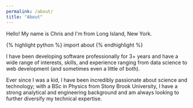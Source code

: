 ```yaml
---
permalink: /about/
title: "About"
---
```


Hello! My name is Chris and I'm from Long Island, New York.

{% highlight python %}
import about
{% endhighlight %}

I have been developing software professionally for 3+ years and have a wide range of interests, skills, and experience ranging from data science to web development (and sometimes even a little of both).

Ever since I was a kid, I have been incredibly passionate about science and technology; with a BSc in Physics from Stony Brook University, I have a strong analytical and engineering background and am always looking to further diversify my technical expertise.

<div id="wrapper-9cd199b9cc5410cd3b1ad21cab2e54d3">
		<div id="map-9cd199b9cc5410cd3b1ad21cab2e54d3"></div><script>(function () {
        var setting = {"height":250,"width":863,"zoom":6,"queryString":"Long Island, New York, USA","place_id":"ChIJy6Xu4VRE6IkRGA2UhmH59x0","satellite":false,"centerCoord":[40.852830624139806,-72.94907539966108],"cid":"0x1df7f96186940d18","lang":"en","cityUrl":"/bahamas/long-island-17570","cityAnchorText":"Map of Long Island, Bahamas Out Islands, Bahamas","id":"map-9cd199b9cc5410cd3b1ad21cab2e54d3","embed_id":"456646"};
        var d = document;
        var s = d.createElement('script');
        s.src = 'https://1map.com/js/script-for-user.js?embed_id=456646';
        s.async = true;
        s.onload = function (e) {
          window.OneMap.initMap(setting)
        };
        var to = d.getElementsByTagName('script')[0];
        to.parentNode.insertBefore(s, to);
      })();</script></div>
